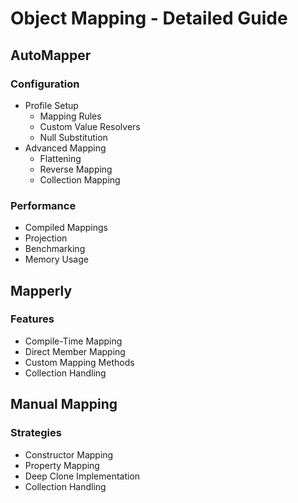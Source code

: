 # Object Mapping - Detailed Guide

## AutoMapper
### Configuration
- Profile Setup
  - Mapping Rules
  - Custom Value Resolvers
  - Null Substitution
- Advanced Mapping
  - Flattening
  - Reverse Mapping
  - Collection Mapping
  
### Performance
- Compiled Mappings
- Projection
- Benchmarking
- Memory Usage

## Mapperly
### Features
- Compile-Time Mapping
- Direct Member Mapping
- Custom Mapping Methods
- Collection Handling

## Manual Mapping
### Strategies
- Constructor Mapping
- Property Mapping
- Deep Clone Implementation
- Collection Handling
